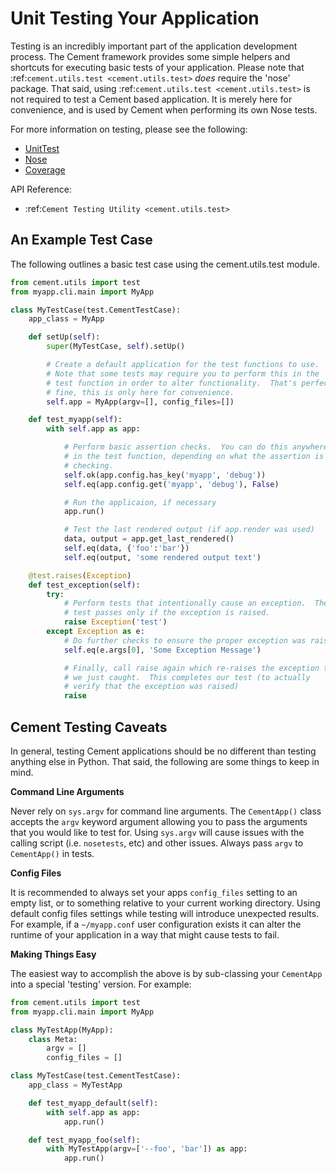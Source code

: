 Unit Testing Your Application
==============================================================================

Testing is an incredibly important part of the application development
process.  The Cement framework provides some simple helpers and shortcuts for
executing basic tests of your application.  Please note that
:ref:`cement.utils.test <cement.utils.test>` *does* require the 'nose'
package.  That said, using :ref:`cement.utils.test <cement.utils.test>` is not
required to test a Cement based application.  It is merely here for
convenience, and is used by Cement when performing its own Nose tests.

For more information on testing, please see the following:

 * [UnitTest](http://docs.python.org/library/unittest.html)
 * [Nose](https://nose.readthedocs.io/en/latest/)
 * [Coverage](http://nedbatchelder.com/code/coverage/)

API Reference:

 * :ref:`Cement Testing Utility <cement.utils.test>`


An Example Test Case
------------------------------------------------------------------------------

The following outlines a basic test case using the cement.utils.test module.

```python
from cement.utils import test
from myapp.cli.main import MyApp

class MyTestCase(test.CementTestCase):
    app_class = MyApp

    def setUp(self):
        super(MyTestCase, self).setUp()

        # Create a default application for the test functions to use.
        # Note that some tests may require you to perform this in the
        # test function in order to alter functionality.  That's perfectly
        # fine, this is only here for convenience.
        self.app = MyApp(argv=[], config_files=[])

    def test_myapp(self):
        with self.app as app:

            # Perform basic assertion checks.  You can do this anywhere
            # in the test function, depending on what the assertion is
            # checking.
            self.ok(app.config.has_key('myapp', 'debug'))
            self.eq(app.config.get('myapp', 'debug'), False)

            # Run the applicaion, if necessary
            app.run()

            # Test the last rendered output (if app.render was used)
            data, output = app.get_last_rendered()
            self.eq(data, {'foo':'bar'})
            self.eq(output, 'some rendered output text')

    @test.raises(Exception)
    def test_exception(self):
        try:
            # Perform tests that intentionally cause an exception.  The
            # test passes only if the exception is raised.
            raise Exception('test')
        except Exception as e:
            # Do further checks to ensure the proper exception was raised
            self.eq(e.args[0], 'Some Exception Message')

            # Finally, call raise again which re-raises the exception that
            # we just caught.  This completes our test (to actually 
            # verify that the exception was raised)
            raise
```


Cement Testing Caveats
------------------------------------------------------------------------------

In general, testing Cement applications should be no different than testing
anything else in Python.  That said, the following are some things to keep in
mind.

**Command Line Arguments**

Never rely on `sys.argv` for command line arguments.  The `CementApp()` class
accepts the `argv` keyword argument allowing you to pass the arguments that
you would like to test for.  Using `sys.argv` will cause issues with the
calling script (i.e.  `nosetests`, etc) and other issues.  Always pass `argv`
to `CementApp()` in tests.

**Config Files**

It is recommended to always set your apps `config_files` setting to an empty
list, or to something relative to your current working directory.  Using
default config files settings while testing will introduce unexpected results.
For example, if a `~/myapp.conf` user configuration exists it can alter the
runtime of your application in a way that might cause tests to fail.

**Making Things Easy**

The easiest way to accomplish the above is by sub-classing your `CementApp`
into a special 'testing' version.  For example:

```python
from cement.utils import test
from myapp.cli.main import MyApp

class MyTestApp(MyApp):
    class Meta:
        argv = []
        config_files = []

class MyTestCase(test.CementTestCase):
    app_class = MyTestApp

    def test_myapp_default(self):
        with self.app as app:
            app.run()

    def test_myapp_foo(self):
        with MyTestApp(argv=['--foo', 'bar']) as app:
            app.run()
```
